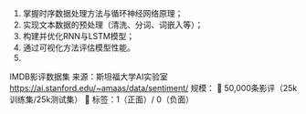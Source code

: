 1. 掌握时序数据处理方法与循环神经网络原理；
2. 实现文本数据的预处理（清洗、分词、词嵌入等）；
3. 构建并优化RNN与LSTM模型；
4. 通过可视化方法评估模型性能。
5. 
IMDB影评数据集
来源：斯坦福大学AI实验室
https://ai.stanford.edu/~amaas/data/sentiment/
规模：
	50,000条影评（25k训练集/25k测试集）
	标签：1（正面）/ 0（负面）
